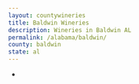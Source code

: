 ```yaml
---
layout: countywineries
title: Baldwin Wineries
description: Wineries in Baldwin AL
permalink: /alabama/baldwin/
county: baldwin
state: al
---
```

-

